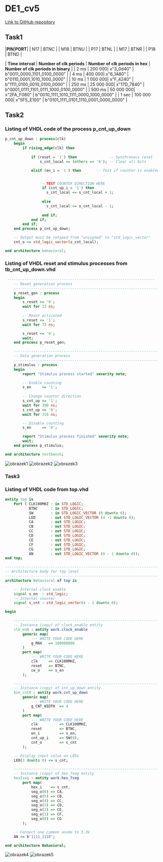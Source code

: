 # DE1_cv5

[Link to GitHub repository](https://github.com/PedroM42/Digital-electronics-1)

## Task1

|**PIN**|**PORT**|
| N17 | BTNC |
| M18 | BTNU |
| P17 | BTNL |
| M17 | BTNR |
| P18 | BTND |

| **Time interval** | **Number of clk periods** | **Number of clk periods in hex** | **Number of clk periods in binary** |
| 2 ms | 200 000| x"3_0d40" | b"0011_0000_1101_0100_0000" |
| 4 ms | 400 000| x"6_1A80" | b"0110_0001_1010_1000_0000" |
| 10 ms | 1 000 000| x"F_4240" | b"1111_0100_0010_0100_0000" |
| 250 ms | 25 000 000| x"17D_7840" | b"0001_0111_1101_0111_1000_0100_0000" |
| 500 ms | 50 000 000| x"2FA_F080" | b"0010_1111_1010_1111_0000_1000_0000" |
| 1 sec | 100 000 000| x"5F5_E100" | b"0101_1111_0101_1110_0001_0000_0000" | 

## Task2

### Listing of VHDL code of the process p_cnt_up_down 

```vhdl
p_cnt_up_down : process(clk)
    begin
        if rising_edge(clk) then
        
            if (reset = '1') then               -- Synchronous reset
                s_cnt_local <= (others => '0'); -- Clear all bits

            elsif (en_i = '1') then       -- Test if counter is enabled


                -- TEST COUNTER DIRECTION HERE
                 if (cnt_up_i = '1') then 
                   s_cnt_local <= s_cnt_local + 1;
                                
                 else
                   s_cnt_local <= s_cnt_local - 1;
                                
                 end if;
            end if;
        end if;
    end process p_cnt_up_down;

    -- Output must be retyped from "unsigned" to "std_logic_vector"
    cnt_o <= std_logic_vector(s_cnt_local);

end architecture behavioral;

```

### Listing of VHDL reset and stimulus processes from tb_cnt_up_down.vhd  

```vhdl
 --------------------------------------------------------------------
    -- Reset generation process
    --------------------------------------------------------------------
    p_reset_gen : process
    begin
        s_reset <= '0';
        wait for 12 ns;
        
        -- Reset activated
        s_reset <= '1';
        wait for 73 ns;

        s_reset <= '0';
        wait;
    end process p_reset_gen;

    --------------------------------------------------------------------
    -- Data generation process
    --------------------------------------------------------------------
    p_stimulus : process
    begin
        report "Stimulus process started" severity note;

        -- Enable counting
        s_en     <= '1';
        
        -- Change counter direction
        s_cnt_up <= '1';
        wait for 390 ns;
        s_cnt_up <= '0';
        wait for 310 ns;

        -- Disable counting
        s_en     <= '0';

        report "Stimulus process finished" severity note;
        wait;
    end process p_stimulus;

end architecture testbench;

```

![obrazek1](images/sim1.png)
![obrazek2](images/sim2.png)
![obrazek3](images/sim3.png)

### Task3

### Listing of VHDL code from top.vhd

```vhdl
entity top is
    Port ( CLK100MHZ : in STD_LOGIC;
           BTNC      : in STD_LOGIC;
           SW        : in STD_LOGIC_VECTOR (0 downto 0);
           LED       : out STD_LOGIC_VECTOR (4 -1 downto 0);
           CA        : out STD_LOGIC;
           CB        : out STD_LOGIC;
           CC        : out STD_LOGIC;
           CD        : out STD_LOGIC;
           CE        : out STD_LOGIC;
           CF        : out STD_LOGIC;
           CG        : out STD_LOGIC;
           AN        : out STD_LOGIC_VECTOR (8 - 1 downto 0));
end top;

------------------------------------------------------------------------
-- Architecture body for top level
------------------------------------------------------------------------
architecture Behavioral of top is

    -- Internal clock enable
    signal s_en  : std_logic;
    -- Internal counter
    signal s_cnt : std_logic_vector(4 - 1 downto 0);

begin

    --------------------------------------------------------------------
    -- Instance (copy) of clock_enable entity
    clk_en0 : entity work.clock_enable
        generic map(
            --- WRITE YOUR CODE HERE
            g_MAX   => 100000000
        )
        port map(
            --- WRITE YOUR CODE HERE
            clk     => CLK100MHZ,
            reset   => BTNC,
            ce_o    => s_en
        );

    --------------------------------------------------------------------
    -- Instance (copy) of cnt_up_down entity
    bin_cnt0 : entity work.cnt_up_down
        generic map(
            --- WRITE YOUR CODE HERE
            g_CNT_WIDTH  => 4
        )
        port map(
            --- WRITE YOUR CODE HERE
            clk          => CLK100MHZ, 
            reset        => BTNC,
            en_i         => s_en,
            cnt_up_i     => SW(0),
            cnt_o        => s_cnt
        );

    -- Display input value on LEDs
    LED(3 downto 0) <= s_cnt;

    --------------------------------------------------------------------
    -- Instance (copy) of hex_7seg entity
    hex2seg : entity work.hex_7seg
        port map(
            hex_i    => s_cnt,
            seg_o(6) => CA,
            seg_o(5) => CB,
            seg_o(4) => CC,
            seg_o(3) => CD,
            seg_o(2) => CE,
            seg_o(1) => CF,
            seg_o(0) => CG
        );

    -- Connect one common anode to 3.3V
    AN <= b"1111_1110";

end architecture Behavioral;
```

![obrazek4](images/obr1.png)
![obrazek5](images/obr2.png)
